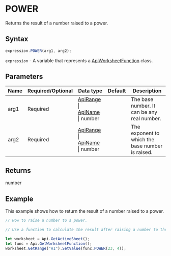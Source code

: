 # POWER

Returns the result of a number raised to a power.

## Syntax

```javascript
expression.POWER(arg1, arg2);
```

`expression` - A variable that represents a [ApiWorksheetFunction](../ApiWorksheetFunction.md) class.

## Parameters

| **Name** | **Required/Optional** | **Data type** | **Default** | **Description** |
| ------------- | ------------- | ------------- | ------------- | ------------- |
| arg1 | Required | [ApiRange](../../ApiRange/ApiRange.md) \| [ApiName](../../ApiName/ApiName.md) \| number |  | The base number. It can be any real number. |
| arg2 | Required | [ApiRange](../../ApiRange/ApiRange.md) \| [ApiName](../../ApiName/ApiName.md) \| number |  | The exponent to which the base number is raised. |

## Returns

number

## Example

This example shows how to return the result of a number raised to a power.

```javascript editor-xlsx
// How to raise a number to a power.

// Use a function to calculate the result after raising a number to the power.

let worksheet = Api.GetActiveSheet();
let func = Api.GetWorksheetFunction();
worksheet.GetRange("A1").SetValue(func.POWER(23, 4));
```
